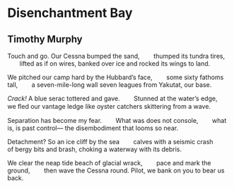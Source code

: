 # Disenchantment Bay
## Timothy Murphy
Touch and go. Our Cessna bumped the sand,
       thumped its tundra tires,
       lifted as if on wires,
banked over ice and rocked its wings to land.

We pitched our camp hard by the Hubbard’s face,
       some sixty fathoms tall,
       a seven-mile-long wall
seven leagues from Yakutat, our base.

 _Crack!_ A blue serac tottered and gave.
       Stunned at the water’s edge,
       we ﬂed our vantage ledge
like oyster catchers skittering from a wave.

Separation has become my fear.
       What was does not console,
       what is, is past control—
the disembodiment that looms so near.

Detachment? So an ice cliff by the sea
       calves with a seismic crash
       of bergy bits and brash,
choking a waterway with its debris.

We clear the neap tide beach of glacial wrack,
       pace and mark the ground,
       then wave the Cessna round.
Pilot, we bank on you to bear us back.